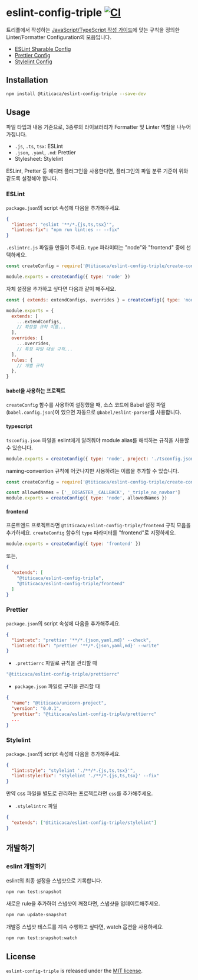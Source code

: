 # eslint-config-triple [![CI][ci-image]][ci-url]

[ci-image]: https://github.com/titicacadev/eslint-config-triple/actions/workflows/ci.yaml/badge.svg?branch=main
[ci-url]: https://github.com/titicacadev/eslint-config-triple/actions/workflows/ci.yaml

트리플에서 작성하는 [JavaScript/TypeScript 작성 가이드](STYLE_GUIDE.md)에 맞는
규칙을 정의한 Linter/Formatter Configuration의 모음입니다.

- [ESLint Sharable Config](https://eslint.org/docs/developer-guide/shareable-configs)
- [Prettier Config](https://prettier.io/docs/en/configuration.html)
- [Stylelint Config](https://stylelint.io/user-guide/configure/)

## Installation

```bash
npm install @titicaca/eslint-config-triple --save-dev
```

## Usage

파일 타입과 내용 기준으로, 3종류의 라이브러리가 Formatter 및 Linter 역할을 나누어
가집니다.

- `.js`, `.ts`, `tsx`: ESLint
- `.json`, `.yaml`, `.md`: Prettier
- Stylesheet: Stylelint

ESLint, Pretter 등 에디터 플러그인을 사용한다면, 플러그인의 파일 분류 기준이 위와
같도록 설정해야 합니다.

### ESLint

`package.json`의 script 속성에 다음을 추가해주세요.

```json
{
  "lint:es": "eslint '**/*.{js,ts,tsx}'",
  "lint:es:fix": "npm run lint:es -- --fix"
}
```

`.eslintrc.js` 파일을 만들어 주세요. `type` 파라미터는 "node"와 "frontend" 중에 선택하세요.

```js
const createConfig = require('@titicaca/eslint-config-triple/create-config')

module.exports = createConfig({ type: 'node' })
```

자체 설정을 추가하고 싶다면 다음과 같이 해주세요.

```js
const { extends: extendConfigs, overrides } = createConfig({ type: 'node' })

module.exports = {
  extends: [
    ...extendConfigs,
    // 확장할 규칙 이름...
  ],
  overrides: [
    ...overrides,
    // 특정 파일 대상 규칙...
  ],
  rules: {
    // 개별 규칙
  },
}
```

#### babel을 사용하는 프로젝트

`createConfig` 함수를 사용하여 설정했을 때, 소스 코드에 Babel 설정 파일(`babel.config.json`)이 있으면 자동으로 `@babel/eslint-parser`를 사용합니다.

#### typescript

`tsconfig.json` 파일을 eslint에게 알려줘야 module alias를 해석하는 규칙을 사용할 수 있습니다.

```js
module.exports = createConfig({ type: 'node', project: './tsconfig.json' })
```

naming-convention 규칙에 어긋나지만 사용하려는 이름을 추가할 수 있습니다.

```js
const createConfig = require('@titicaca/eslint-config-triple/create-config')

const allowedNames = ['__DISASTER__CALLBACK', '_triple_no_navbar']
module.exports = createConfig({ type: 'node', allowedNames })
```

#### frontend

프론트엔드 프로젝트라면 `@titicaca/eslint-config-triple/frontend` 규칙 모음을 추가하세요.
`createConfig` 함수의 `type` 파라미터를 "frontend"로 지정하세요.

```js
module.exports = createConfig({ type: 'frontend' })
```

또는,

```json
{
  "extends": [
    "@titicaca/eslint-config-triple",
    "@titicaca/eslint-config-triple/frontend"
  ]
}
```

### Prettier

`package.json`의 script 속성에 다음을 추가해주세요.

```json
{
  "lint:etc": "prettier '**/*.{json,yaml,md}' --check",
  "lint:etc:fix": "prettier '**/*.{json,yaml,md}' --write"
}
```

- `.prettierrc` 파일로 규칙을 관리할 때

<!-- prettier-ignore -->
```js
"@titicaca/eslint-config-triple/prettierrc"
```

- `package.json` 파일로 규칙을 관리할 때

```json
{
  "name": "@titicaca/unicorn-project",
  "version": "0.0.1",
  "prettier": "@titicaca/eslint-config-triple/prettierrc"
  ...
}
```

### Stylelint

`package.json`의 script 속성에 다음을 추가해주세요.

```json
{
  "lint:style": "stylelint './**/*.{js,ts,tsx}'",
  "lint:style:fix": "stylelint './**/*.{js,ts,tsx}' --fix"
}
```

만약 css 파일을 별도로 관리하는 프로젝트라면 `css`를 추가해주세요.

- `.stylelintrc` 파일

```json
{
  "extends": ["@titicaca/eslint-config-triple/stylelint"]
}
```

## 개발하기

### eslint 개발하기

eslint의 최종 설정을 스냅샷으로 기록합니다.

```bash
npm run test:snapshot
```

새로운 rule을 추가하여 스냅샷이 깨졌다면, 스냅샷을 업데이트해주세요.

```bash
npm run update-snapshot
```

개발중 스냅샷 테스트를 계속 수행하고 싶다면, watch 옵션을 사용하세요.

```bash
npm run test:snapshot:watch
```

## License

`eslint-config-triple` is released under the [MIT license](LICENSE).
